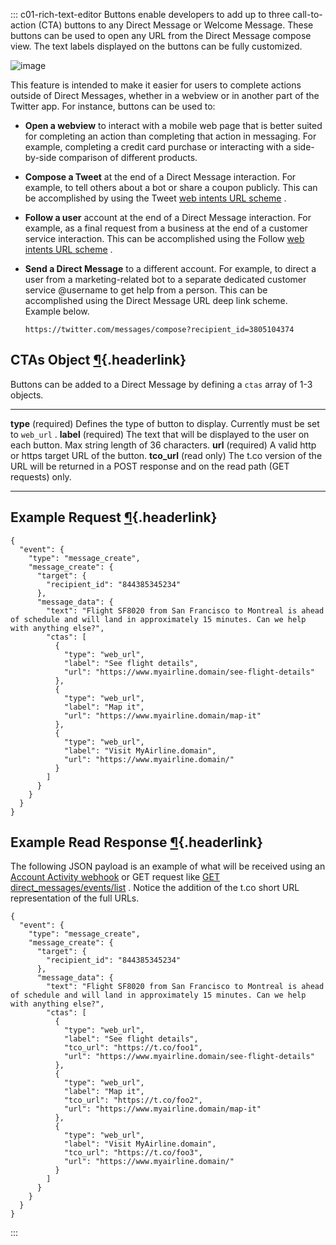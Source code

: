 <div>

::: c01-rich-text-editor
Buttons enable developers to add up to three call-to-action (CTA)
buttons to any Direct Message or Welcome Message. These buttons can be
used to open any URL from the Direct Message compose view. The text
labels displayed on the buttons can be fully customized.

![image](/_static/direct-messages/buttons.jpg)

This feature is intended to make it easier for users to complete actions
outside of Direct Messages, whether in a webview or in another part of
the Twitter app. For instance, buttons can be used to:

-   **Open a webview** to interact with a mobile web page that is better
    suited for completing an action than completing that action in
    messaging. For example, completing a credit card purchase or
    interacting with a side-by-side comparison of different products.

-   **Compose a Tweet** at the end of a Direct Message interaction. For
    example, to tell others about a bot or share a coupon publicly. This
    can be accomplished by using the Tweet [web intents URL
    scheme](https://dev.twitter.com/web/intents) .

-   **Follow a user** account at the end of a Direct Message
    interaction. For example, as a final request from a business at the
    end of a customer service interaction. This can be accomplished
    using the Follow [web intents URL
    scheme](https://dev.twitter.com/web/intents) .

-   **Send a Direct Message** to a different account. For example, to
    direct a user from a marketing-related bot to a separate dedicated
    customer service \@username to get help from a person. This can be
    accomplished using the Direct Message URL deep link scheme. Example
    below.

        https://twitter.com/messages/compose?recipient_id=3805104374

## CTAs Object [¶](#ctas-object){.headerlink}

Buttons can be added to a Direct Message by defining a ` ctas ` array of
1-3 objects.

  ------------------------- -----------------------------------------------------------------------------------------------------------
  **type** (required)       Defines the type of button to display. Currently must be set to ` web_url ` .
  **label** (required)      The text that will be displayed to the user on each button. Max string length of 36 characters.
  **url** (required)        A valid http or https target URL of the button.
  **tco_url** (read only)   The t.co version of the URL will be returned in a POST response and on the read path (GET requests) only.
  ------------------------- -----------------------------------------------------------------------------------------------------------

## Example Request [¶](#example-request){.headerlink}

    {
      "event": {
        "type": "message_create",
        "message_create": {
          "target": {
            "recipient_id": "844385345234"
          },
          "message_data": {
            "text": "Flight SF8020 from San Francisco to Montreal is ahead of schedule and will land in approximately 15 minutes. Can we help with anything else?",
            "ctas": [
              {
                "type": "web_url",
                "label": "See flight details",
                "url": "https://www.myairline.domain/see-flight-details"
              },
              {
                "type": "web_url",
                "label": "Map it",
                "url": "https://www.myairline.domain/map-it"
              },
              {
                "type": "web_url",
                "label": "Visit MyAirline.domain",
                "url": "https://www.myairline.domain/"
              }
            ]
          }
        }
      }
    }

## Example Read Response [¶](#example-read-response){.headerlink}

The following JSON payload is an example of what will be received using
an [Account Activity
webhook](/en/docs/accounts-and-users/subscribe-account-activity/overview.html)
or GET request like [GET
direct_messages/events/list](/en/docs/direct-messages/sending-and-receiving/api-reference/list-events)
. Notice the addition of the t.co short URL representation of the full
URLs.

    {
      "event": {
        "type": "message_create",
        "message_create": {
          "target": {
            "recipient_id": "844385345234"
          },
          "message_data": {
            "text": "Flight SF8020 from San Francisco to Montreal is ahead of schedule and will land in approximately 15 minutes. Can we help with anything else?",
            "ctas": [
              {
                "type": "web_url",
                "label": "See flight details",
                "tco_url": "https://t.co/foo1",
                "url": "https://www.myairline.domain/see-flight-details"
              },
              {
                "type": "web_url",
                "label": "Map it",
                "tco_url": "https://t.co/foo2",
                "url": "https://www.myairline.domain/map-it"
              },
              {
                "type": "web_url",
                "label": "Visit MyAirline.domain",
                "tco_url": "https://t.co/foo3",
                "url": "https://www.myairline.domain/"
              }
            ]
          }
        }
      }
    }
:::

</div>
